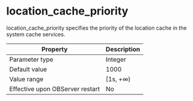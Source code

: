 location_cache_priority 
============================================

location_cache_priority specifies the priority of the location cache in the system cache services. 


|          **Property**           | **Description** |
|---------------------------------|-----------------|
| Parameter type                  | Integer         |
| Default value                   | 1000            |
| Value range                     | \[1s, +∞)       |
| Effective upon OBServer restart | No              |



